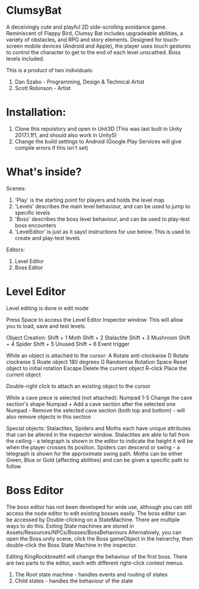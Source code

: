 # ClumsyBat
A deceivingly cute and playful 2D side-scrolling avoidance game.  Reminiscent of Flappy Bird, Clumsy Bat includes upgradeable abilities, a variety of obstacles, and RPG and story elements. Designed for touch-screen mobile devices (Android and Apple), the player uses touch gestures to control the character to get to the end of each level unscathed. Boss levels included.

This is a product of two individuals:
1.  Dan Szabo - Programming, Design & Technical Artist
2.  Scott Robinson - Artist

# Installation:
1.  Clone this repoistory and open in Unit3D (This was last built in Unity 2017.1.1f1, and should also work in Unity5)
2.  Change the build settings to Android (Google Play Services will give compile errors if this isn't set)

# What's inside?
Scenes:
1.  'Play' is the starting point for players and holds the level map
2.  'Levels' describes the main level behaviour, and can be used to jump to specific levels
3.  'Boss' describes the boss level behaviour, and can be used to play-test boss encounters
4.  'LevelEditor' is just as it says! instructions for use below. This is used to create and play-test levels

Editors:
1.  Level Editor
2.  Boss Editor

# Level Editor
Level editing is done in edit mode

Press Space to access the Level Editor Inspector window. This will allow you to load, save and test levels.

Object Creation:
  Shift + 1   Moth
  Shift + 2   Stalactite
  Shift + 3   Mushroom
  Shift + 4   Spider
  Shift + 5   Unused
  Shift + 6   Event trigger
  
While an object is attached to the cursor:
  A       Rotate anti-clockwise
  D       Rotate clockwise
  S       Roate object 180 degrees
  G       Randomise Rotation
  Space   Reset object to initial rotation
  Escape  Delete the current object
  R-click Place the current object
  
Double-right click to attach an existing object to the cursor

While a cave piece is selected (not attached):
  Numpad 1-5    Change the cave section's shape
  Numpad +      Add a cave section after the selected one
  Numpad -      Remove the selected cave section (both top and bottom) - will also remove objects in this section
  
Special objects:
  Stalactites, Spiders and Moths each have unique attributes that can be altered in the inspector window.
  Stalactites are able to fall from the ceiling - a telegraph is shown in the editor to indicate the height it will be when the player crosses its position.
  Spiders can descend or swing - a telegraph is shown for the approximate swing path.
  Moths can be either Green, Blue or Gold (affecting abilities) and can be given a specific path to follow
  
# Boss Editor
The boss editor has not been developed for wide use, although you can still access the node editor to edit existing bosses easily. The boss editor can be accessed by Double-clicking on a StateMachine. There are multiple ways to do this.
Exiting State machines are stored in Assets/Resources/NPCs/Bosses/BossBehaviours
Alternatively, you can open the Boss.unity scene, click the Boss gameObject in the heirarchy, then double-click the Boss State Machine in the inspector.

Editing KingRockbreath1 will change the behaviour of the first boss. There are two parts to the editor, each with different right-click context menus.
  1.  The Root state machine - handles events and routing of states
  2.  Child states - handles the behaviour of the state
